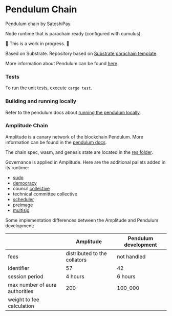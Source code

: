 # Pendulum Chain

Pendulum chain by SatoshiPay.

Node runtime that is parachain ready (configured with cumulus).

🚧 This is a work in progress. 🚧

Based on Substrate. Repository based on [Substrate parachain template](https://github.com/substrate-developer-hub/substrate-parachain-template).

More information about Pendulum can be found [here](https://pendulum.gitbook.io/pendulum-docs/).
### Tests
To run the unit tests, execute `cargo test`.

### Building and running locally
Refer to the pendulum docs about [running the pendulum locally](https://pendulum.gitbook.io/pendulum-docs/build/running-pendulum-locally).

### Amplitude Chain
Amplitude is a canary network of the blockchain Pendulum. More information can be found in the [pendulum docs](https://pendulum.gitbook.io/pendulum-docs/amplitude-parachain/amplitude-and-ampe).

The chain spec, wasm, and genesis state are located in the [res folder](res).

Governance is applied in Amplitude. Here are the additional pallets added in its runtime:
* [sudo](https://paritytech.github.io/substrate/master/pallet_sudo/index.html)
* [democracy](https://paritytech.github.io/substrate/master/pallet_democracy/index.html)
* council [collective](https://paritytech.github.io/substrate/master/pallet_collective/index.html)
* technical committee collective
* [scheduler](https://paritytech.github.io/substrate/master/pallet_scheduler/index.html)
* [preimage](https://paritytech.github.io/substrate/master/pallet_preimage/index.html)
* [multisig](https://paritytech.github.io/substrate/master/pallet_multisig/index.html)

Some implementation differences between the Amplitude and Pendulum development:

|                |Amplitude            | Pendulum development                      |
|----------------|-------------------------------|-----------------------------|
|fees |distributed to the collators            |not handled           |
|identifier|57          |42          |
|session period          |4 hours|6 hours|
| max number of aura authorities | 200 | 100_000 |
| weight to fee calculation |  |

